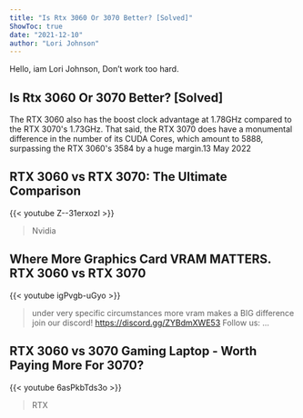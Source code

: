 ```yaml
---
title: "Is Rtx 3060 Or 3070 Better? [Solved]"
ShowToc: true 
date: "2021-12-10"
author: "Lori Johnson" 
---
```


Hello, iam Lori Johnson, Don’t work too hard.
## Is Rtx 3060 Or 3070 Better? [Solved]
The RTX 3060 also has the boost clock advantage at 1.78GHz compared to the RTX 3070's 1.73GHz. That said, the RTX 3070 does have a monumental difference in the number of its CUDA Cores, which amount to 5888, surpassing the RTX 3060's 3584 by a huge margin.13 May 2022

## RTX 3060 vs RTX 3070: The Ultimate Comparison
{{< youtube Z--31erxozI >}}
>Nvidia 

## Where More Graphics Card VRAM MATTERS. RTX 3060 vs RTX 3070
{{< youtube igPvgb-uGyo >}}
>under very specific circumstances more vram makes a BIG difference join our discord! https://discord.gg/ZYBdmXWE53 Follow us: ...

## RTX 3060 vs 3070 Gaming Laptop - Worth Paying More For 3070?
{{< youtube 6asPkbTds3o >}}
>RTX 

